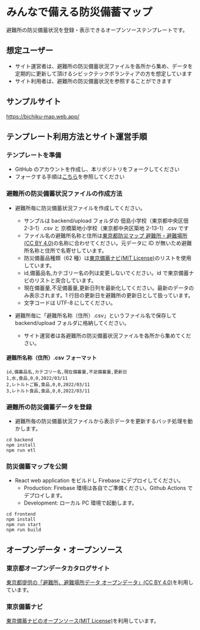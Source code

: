 # みんなで備える防災備蓄マップ

避難所の防災備蓄状況を登録・表示できるオープンソーステンプレートです。

## 想定ユーザー

- サイト運営者は、避難所の防災備蓄状況ファイルを各所から集め、データを定期的に更新して頂けるシビックテックボランティアの方を想定しています
- サイト利用者は、避難所の防災備蓄状況を参照することができます

## サンプルサイト

https://bichiku-map.web.app/

## テンプレート利用方法とサイト運営手順

### テンプレートを準備

- GitHub のアカウントを作成し、本リポジトリをフォークしてください
- フォークする手順は[こちら](https://docs.github.com/ja/get-started/quickstart/fork-a-repo)を参照してください

### 避難所の防災備蓄状況ファイルの作成方法

- 避難所毎に防災備蓄状況ファイルを作成してください。

  - サンプルは backend/upload フォルダの 佃島小学校（東京都中央区佃 2-3-1）.csv と 京橋築地小学校（東京都中央区築地 2-13-1）.csv です
  - ファイル名の避難所名称と住所は[東京都防災マップ 避難所・避難場所(CC BY 4.0)](https://catalog.data.metro.tokyo.lg.jp/dataset/t000003d0000000093)の名称に合わせてください。元データに ID が無いため避難所名称と住所で名寄せしています。
  - 防災備蓄品種類（62 種）は[東京備蓄ナビ(MIT License)](https://www.bichiku.metro.tokyo.lg.jp/download/)のリストを使用しています。
  - id,備蓄品名,カテゴリー名の列は変更しないでください。id で東京備蓄ナビのリストと突合しています。
  - 現在備蓄量,不足備蓄量,更新日列を最新化してください。最新のデータのみ表示されます。1 行目の更新日を避難所の更新日として扱っています。
  - 文字コードは UTF-8 にしてください。

- 避難所毎に「避難所名称（住所）.csv」というファイル名で保存して backend/upload フォルダに格納してください。
  - サイト運営者は各避難所の防災備蓄状況ファイルを各所から集めてください。

#### 避難所名称（住所）.csv フォーマット

```
id,備蓄品名,カテゴリー名,現在備蓄量,不足備蓄量,更新日
1,水,食品,0,0,2022/03/11
2,レトルトご飯,食品,0,0,2022/03/11
3,レトルト食品,食品,0,0,2022/03/11
```

### 避難所の防災備蓄データを登録

- 避難所毎の防災備蓄状況ファイルから表示データを更新するバッチ処理を動かします。

```
cd backend
npm install
npm run etl
```

### 防災備蓄マップを公開

- React web application をビルドし Firebase にデプロイしてください。
  - Production: Firebase 環境は各自でご準備ください。Github Actions でデプロイします。
  - Development: ローカル PC 環境で起動します。

```
cd frontend
npm install
npm run start
npm run build
```

## オープンデータ・オープンソース

### 東京都オープンデータカタログサイト
[東京都提供の「避難所、避難場所データ オープンデータ」(CC BY 4.0)](https://catalog.data.metro.tokyo.lg.jp/dataset/t000003d0000000093)を利用しています。

### 東京備蓄ナビ
[東京備蓄ナビのオープンソース(MIT License)](https://www.bichiku.metro.tokyo.lg.jp/download/)を利用しています。
